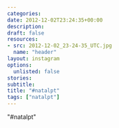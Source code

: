 ```yaml
---
categories:
date: 2012-12-02T23:24:35+00:00
description:
draft: false
resources:
- src: 2012-12-02_23-24-35_UTC.jpg
  name: "header"
layout: instagram
options:
  unlisted: false
stories:
subtitle:
title: "#natalpt"
tags: ["natalpt"]
---
```


"#natalpt"
